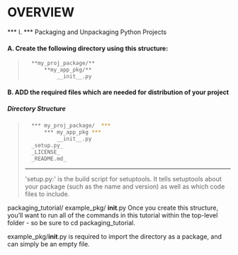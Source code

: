 # OVERVIEW
*** I. *** Packaging and Unpackaging Python Projects

#### A. Create the following directory using this structure:
> ```bash
>	**my_proj_package/**
>		**my_app_pkg/**
>			__init__.py
> ```

#### B. ADD the required files which are needed for distribution of your project
##### Directory Structure
> ```bash
>	*** my_proj_package/  ***
>		*** my_app_pkg ***
>			__init__.py
>	_setup.py_
>	_LICENSE_
>	_README.md_
> ```
>___
> 'setup.py:' is the build script for setuptools. It tells setuptools about your package (such as the name and version) as well as which code files to include.



packaging_tutorial/
  example_pkg/
    __init__.py
Once you create this structure, you’ll want to run all of the commands in this tutorial within the top-level folder - so be sure to cd packaging_tutorial.

example_pkg/__init__.py is required to import the directory as a package, and can simply be an empty file.
